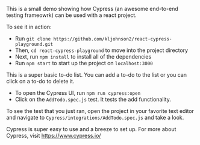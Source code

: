This is a small demo showing how Cypress (an awesome end-to-end testing frameowrk) can be used with a react project. 

To see it in action:
* Run `git clone https://github.com/kljohnson2/react-cypress-playground.git`
* Then, `cd react-cypress-playground` to move into the project directory
* Next, run `npm install` to install all of the dependencies
* Run `npm start` to start up the project on `localhost:3000`

This is a super basic to-do list. You can add a to-do to the list or you can click on a to-do to delete it.

* To open the Cypress UI, run `npm run cypress:open`
* Click on the `AddTodo.spec.js` test. It tests the add functionality.

To see the test that you just ran, open the project in your favorite text editor and navigate to
`Cypress/integrations/AddTodo.spec.js` and take a look.

Cypress is super easy to use and a breeze to set up. For more about Cypress, visit <https://www.cypress.io/>